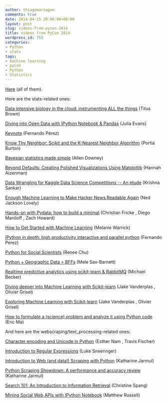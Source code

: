 ```yaml
---
author: thiagomarzagao
comments: true
date: 2014-04-15 20:06:08+00:00
layout: post
slug: videos-from-pycon-2014
title: videos from PyCon 2014
wordpress_id: 753
categories:
- Python
- stats
tags:
- machine learning
- pycon
- Python
- Statistics
---
```


[Here](http://pyvideo.org/category/50/pycon-us-2014) (all of them).

Here are the stats-related ones:

[Data intensive biology in the cloud: instrumenting ALL the things](http://pyvideo.org/video/2697/data-intensive-biology-in-the-cloud-instrumentin) (Titus Brown)

[Diving into Open Data with IPython Notebook & Pandas](http://pyvideo.org/video/2657/diving-into-open-data-with-ipython-notebook-pan-0) (Julia Evans)

[Keynote](http://pyvideo.org/video/2683/keynote-fernando-perez) (Fernando Pérez)

[Know Thy Neighbor: Scikit and the K-Nearest Neighbor Algorithm](http://pyvideo.org/video/2678/know-thy-neighbor-scikit-and-the-k-nearest-neigh) (Portia Burton)

[Bayesian statistics made simple](http://pyvideo.org/video/2628/bayesian-statistics-made-simple-0) (Allen Downey)

[Beyond Defaults: Creating Polished Visualizations Using Matplotlib](http://pyvideo.org/video/2579/beyond-defaults-creating-polished-visualizations) (Hannah Aizenman)

[Data Wrangling for Kaggle Data Science Competitions -- An etude](http://pyvideo.org/video/2595/data-wrangling-for-kaggle-data-science-competitio) (Krishna Sankar)

[Enough Machine Learning to Make Hacker News Readable Again](http://pyvideo.org/video/2612/enough-machine-learning-to-make-hacker-news-reada) (Ned Jackson Lovely)

[Hands-on with Pydata: how to build a minimal](http://pyvideo.org/video/2576/hands-on-with-pydata-how-to-build-a-minimal) (Christian Fricke , Diego Maniloff , Zach Howard)

[How to Get Started with Machine Learning](http://pyvideo.org/video/2604/how-to-get-started-with-machine-learning) (Melanie Warrick)

[IPython in depth: high productivity interactive and parallel python](http://pyvideo.org/video/2577/ipython-in-depth-high-productivity-interactive-a-1) (Fernando Perez)

[Python for Social Scientists](http://pyvideo.org/video/2690/python-for-social-scientists) (Renee Chu)

[Python + Geographic Data = BFFs](http://pyvideo.org/video/2605/python-geographic-data-bffs) (Mele Sax-Barnett)

[Realtime predictive analytics using scikit-learn & RabbitMQ](http://pyvideo.org/video/2606/realtime-predictive-analytics-using-scikit-learn) (Michael Becker)

[Diving deeper into Machine Learning with Scikit-learn](http://pyvideo.org/video/2614/diving-deeper-into-machine-learning-with-scikit-l) (Jake Vanderplas , Olivier Grisel)

[Exploring Machine Learning with Scikit-learn](http://pyvideo.org/video/2561/exploring-machine-learning-with-scikit-learn) (Jake Vanderplas , Olivier Grisel)

[How to formulate a (science) problem and analyze it using Python code](http://pyvideo.org/video/2563/how-to-formulate-a-science-problem-and-analyze) (Eric Ma)

And here are the webscraping/text_processing-related ones:

[Character encoding and Unicode in Python](http://pyvideo.org/video/2625/character-encoding-and-unicode-in-python) (Esther Nam , Travis Fischer)

[Introduction to Regular Expressions](http://pyvideo.org/video/2599/introduction-to-regular-expressions) (Luke Sneeringer)

[Introduction to Web (and data!) Scraping with Python](http://pyvideo.org/video/2592/introduction-to-web-and-data-scraping-with-pyt) (Katharine Jarmul)

[Python Scraping Showdown: A performance and accuracy review](http://pyvideo.org/video/2593/python-scraping-showdown-a-performance-and-accur) (Katharine Jarmul)

[Search 101: An Introduction to Information Retrieval](http://pyvideo.org/video/2639/search-101-an-introduction-to-information-retrie) (Christine Spang)

[Mining Social Web APIs with IPython Notebook](http://pyvideo.org/video/2603/mining-social-web-apis-with-ipython-notebook) (Matthew Russell)
